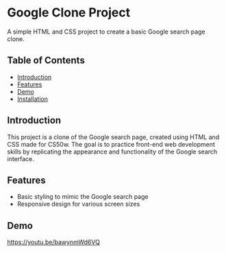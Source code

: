 # Google Clone Project

A simple HTML and CSS project to create a basic Google search page clone.

## Table of Contents

- [Introduction](#introduction)
- [Features](#features)
- [Demo](#demo)
- [Installation](#installation)

## Introduction

This project is a clone of the Google search page, created using HTML and CSS made for CS50w. The goal is to practice front-end web development skills by replicating the appearance and functionality of the Google search interface.

## Features

- Basic styling to mimic the Google search page
- Responsive design for various screen sizes

## Demo

https://youtu.be/bawynmWd6VQ